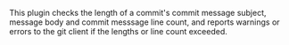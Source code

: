 This plugin checks the length of a commit's commit message
subject, message body and commit messsage line count, and reports warnings or errors to
the git client if the lengths or line count exceeded.

